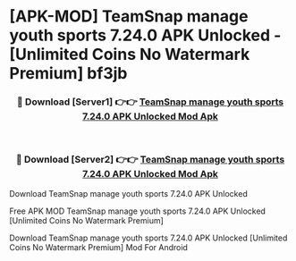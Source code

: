 # [APK-MOD] TeamSnap  manage youth sports 7.24.0 APK Unlocked - [Unlimited Coins No Watermark Premium] bf3jb



<div align="center">
<h3>🔴 Download [Server1] 👉👉 <a href="https://momento.my/?title=TeamSnap__manage_youth_sports_7.24.0_APK_Unlocked">TeamSnap  manage youth sports 7.24.0 APK Unlocked Mod Apk</a></h3><br>

<h3>🔴 Download [Server2] 👉👉 <a href="https://momento.my/?title=TeamSnap__manage_youth_sports_7.24.0_APK_Unlocked">TeamSnap  manage youth sports 7.24.0 APK Unlocked Mod Apk</a></h3>
</div>



Download TeamSnap  manage youth sports 7.24.0 APK Unlocked 

Free APK MOD TeamSnap  manage youth sports 7.24.0 APK Unlocked [Unlimited Coins No Watermark Premium]

Download TeamSnap  manage youth sports 7.24.0 APK Unlocked [Unlimited Coins No Watermark Premium] Mod For Android
